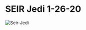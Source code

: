 # SEIR Jedi 1-26-20

![Seir-Jedi](https://i.imgur.com/0yr11iB.png)

<!-- [![Netlify Status](https://api.netlify.com/api/v1/badges/a9a9e882-5a22-49ef-8067-195cc667a7d8/deploy-status)]() -->